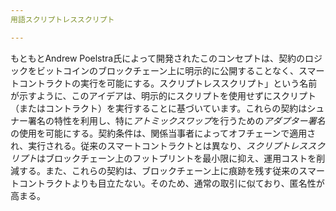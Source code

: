 ```yaml
---
用語スクリプトレススクリプト

---
```

もともとAndrew Poelstra氏によって開発されたこのコンセプトは、契約のロジックをビットコインのブロックチェーン上に明示的に公開することなく、スマートコントラクトの実行を可能にする。スクリプトレススクリプト」という名前が示すように、このアイデアは、明示的にスクリプトを使用せずにスクリプト（またはコントラクト）を実行することに基づいています。これらの契約はシュナー署名の特性を利用し、特に*アトミックスワップ*を行うための*アダプター署名*の使用を可能にする。契約条件は、関係当事者によってオフチェーンで適用され、実行される。従来のスマートコントラクトとは異なり、*スクリプトレススクリプト*はブロックチェーン上のフットプリントを最小限に抑え、運用コストを削減する。また、これらの契約は、ブロックチェーン上に痕跡を残す従来のスマートコントラクトよりも目立たない。そのため、通常の取引に似ており、匿名性が高まる。